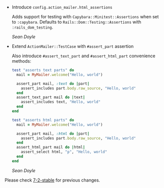 *   Introduce `config.action_mailer.html_assertions`

    Adds support for testing with `Capybara::Minitest::Assertions` when set to `:capybara`.
    Defaults to `Rails::Dom::Testing::Assertions` with `:rails_dom_testing`.

    *Sean Doyle*

*   Extend `ActionMailer::TestCase` with `#assert_part` assertion

    Also introduce `#assert_text_part` and `#assert_html_part` convenience
    methods:

    ```ruby
    test "asserts text parts" do
      mail = MyMailer.welcome("Hello, world")

      assert_part mail, :text do |part|
        assert_includes part.body.raw_source, "Hello, world"
      end
      assert_text_part mail do |text|
        assert_includes text, "Hello, world"
      end
    end

    test "asserts html parts" do
      mail = MyMailer.welcome("Hello, world")

      assert_part mail, :html do |part|
        assert_includes part.body.raw_source, "Hello, world"
      end
      assert_html_part mail do |html|
        assert_select html, "p", "Hello, world"
      end
    end
    ```

    *Sean Doyle*

Please check [7-2-stable](https://github.com/rails/rails/blob/7-2-stable/actionmailer/CHANGELOG.md) for previous changes.
